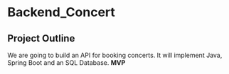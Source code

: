 # Backend_Concert
**Project Outline**
-
We are going to build an API for booking concerts. It will implement Java, Spring Boot and an SQL Database.
**MVP**
